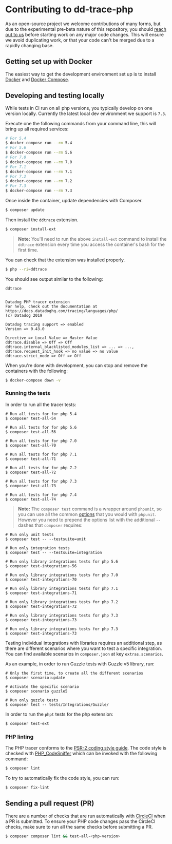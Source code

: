 # Contributing to dd-trace-php

As an open-source project we welcome contributions of many forms, but due to the experimental pre-beta nature of this repository, you should [reach out to us](https://github.com/DataDog/dd-trace-php/issues) before starting work on any major code changes. This will ensure we avoid duplicating work, or that your code can't be merged due to a rapidly changing base.

## Getting set up with Docker

The easiest way to get the development environment set up is to install [Docker](https://www.docker.com/) and
[Docker Compose](https://docs.docker.com/compose/).

## Developing and testing locally

While tests in CI run on all php versions, you typically develop on one version locally. Currently the latest local
dev environment we support is `7.3`.

Execute one the following commands from your command line, this will bring up all required services:

```bash
# For 5.4
$ docker-compose run --rm 5.4
# For 5.6
$ docker-compose run --rm 5.6
# For 7.0
$ docker-compose run --rm 7.0
# For 7.1
$ docker-compose run --rm 7.1
# For 7.2
$ docker-compose run --rm 7.2
# For 7.3
$ docker-compose run --rm 7.3
```

Once inside the container, update dependencies with Composer.

```bash
$ composer update
```

Then install the `ddtrace` extension.

```bash
$ composer install-ext
```

> **Note:** You'll need to run the above `install-ext` command to install the `ddtrace` extension every time you access the container's bash for the first time.

You can check that the extension was installed properly.

```bash
$ php --ri=ddtrace
```

You should see output similar to the following:

```
ddtrace


Datadog PHP tracer extension
For help, check out the documentation at https://docs.datadoghq.com/tracing/languages/php/
(c) Datadog 2019

Datadog tracing support => enabled
Version => 0.43.0

Directive => Local Value => Master Value
ddtrace.disable => Off => Off
ddtrace.internal_blacklisted_modules_list => ... => ...,
ddtrace.request_init_hook => no value => no value
ddtrace.strict_mode => Off => Off
```

When you're done with development, you can stop and remove the containers with the following:

```bash
$ docker-compose down -v
```

### Running the tests

In order to run all the tracer tests:

    # Run all tests for for php 5.4
    $ composer test-all-54

    # Run all tests for for php 5.6
    $ composer test-all-56

    # Run all tests for for php 7.0
    $ composer test-all-70

    # Run all tests for for php 7.1
    $ composer test-all-71

    # Run all tests for for php 7.2
    $ composer test-all-72

    # Run all tests for for php 7.3
    $ composer test-all-73

    # Run all tests for for php 7.4
    $ composer test-all-74

> **Note:** The `composer test` command is a wrapper around `phpunit`, so you can use all the common [options](https://phpunit.de/manual/5.7/en/textui.html#textui.clioptions) that you would with `phpunit`. However you need to prepend the options list with the additional `--` dashes that `composer` requires:

    # Run only unit tests
    $ composer test -- --testsuite=unit

    # Run only integration tests
    $ composer test -- --testsuite=integration

    # Run only library integrations tests for php 5.6
    $ composer test-integrations-56

    # Run only library integrations tests for php 7.0
    $ composer test-integrations-70

    # Run only library integrations tests for php 7.1
    $ composer test-integrations-71

    # Run only library integrations tests for php 7.2
    $ composer test-integrations-72

    # Run only library integrations tests for php 7.3
    $ composer test-integrations-73

    # Run only library integrations tests for php 7.3
    $ composer test-integrations-73

Testing individual integrations with libraries requires an additional step, as there are different scenarios where you want to test
a specific integration. You can find available scenarios in `composer.json` at key `extras.scenarios`.

As an example, in order to run Guzzle tests with Guzzle v5 library, run:

    # Only the first time, to create all the different scenarios
    $ composer scenario:update

    # Activate the specific scenario
    $ composer scenario guzzle5

    # Run only guzzle tests
    $ composer test -- tests/Integrations/Guzzle/

In order to run the `phpt` tests for the php extension:

```bash
$ composer test-ext
```

### PHP linting

The PHP tracer conforms to the [PSR-2 coding style guide](https://www.php-fig.org/psr/psr-2/). The code style is checked with [PHP_CodeSniffer](https://github.com/squizlabs/PHP_CodeSniffer) which can be invoked with the following command:

```bash
$ composer lint
```

To try to automatically fix the code style, you can run:

```bash
$ composer fix-lint
```

## Sending a pull request (PR)

There are a number of checks that are run automatically with [CircleCI](https://circleci.com/gh/DataDog/dd-trace-php/tree/master) when a PR is submitted. To ensure your PHP code changes pass the CircleCI checks, make sure to run all the same checks before submitting a PR.

```bash
$ composer composer lint && test-all-<php-version>
```
